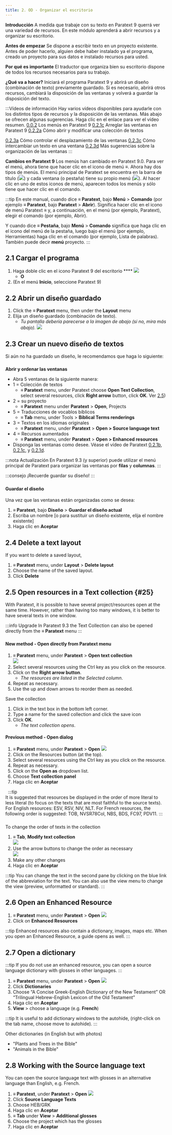 ```yaml
---
title: 2. OD - Organizar el escritorio
---
```


**Introducción** A medida que trabaje con su texto en Paratext 9 querrá ver una variedad de recursos. En este módulo aprenderá a abrir recursos y a organizar su escritorio.

**Antes de empezar** Se dispone a escribir texto en un proyecto existente. Antes de poder hacerlo, alguien debe haber instalado ya el programa, creado un proyecto para sus datos e instalado recursos para usted.

**Por qué es importante** El traductor que organiza bien su escritorio dispone de todos los recursos necesarios para su trabajo.

**¿Qué va a hacer?** Iniciará el programa Paratext 9 y abrirá un diseño (combinación de texto) previamente guardado. Si es necesario, abrirá otros recursos, cambiará la disposición de las ventanas y volverá a guardar la disposición del texto.

:::Vídeos de información
Hay varios vídeos disponibles para ayudarle con los distintos tipos de recursos y la disposición de las ventanas. Más abajo se ofrecen algunas sugerencias. Haga clic en el enlace para ver el vídeo resumen. [0.0.2](../../Video-summaries/01-Introduction/0.2.Navigation/0.2.1c.md) Los menús en Paratext 9 [0.2.1c](../../Video-summaries/01-Introduction/0.2.Navigation/0.2.1d.md) Arreglar las ventanas en Paratext 9 [0.2.2a](../../Video-summaries/01-Introduction/0.2.Navigation/0.2.2a.md) Cómo abrir y modificar una colección de textos

[0.2.3a](../../Video-summaries/01-Introduction/0.2.Navigation/0.2.3a.md) Cómo controlar el desplazamiento de las ventanas [0.2.3c](../../Video-summaries/01-Introduction/0.2.Navigation/0.2.3c.md) Cómo intercambiar un texto en una ventana [0.2.3d](../../Video-summaries/01-Introduction/0.2.Navigation/0.2.3d.md) Más sugerencias sobre la organización de las ventanas
:::

**Cambios en Paratext 9** Los menús han cambiado en Paratext 9.0. Para ver el menú, ahora tiene que hacer clic en el icono de menú ≡. Ahora hay dos tipos de menús. El menú principal de Paratext se encuentra en la barra de título (![](../media/a7c437f2736cb28b0dff7abd780f5f94.png)) y cada ventana (o pestaña) tiene su propio menú (![](../media/65ab77824a1e025fac1bf88feb6ba66f.png)). Al hacer clic en uno de estos iconos de menú, aparecen todos los menús y sólo tiene que hacer clic en el comando.

:::tip
En este manual, cuando dice **≡ Paratext**, bajo **Menú** \> **Comando** (por ejemplo **≡ Paratext**, bajo **Paratext** \> **Abrir**). Significa hacer clic en el icono de menú Paratext ≡ y, a continuación, en el menú (por ejemplo, Paratext), elegir el comando (por ejemplo, Abrir).

Y cuando dice **≡ Pestaña**, bajo **Menú** \> **Comando** significa que haga clic en el icono del menú de la pestaña, luego bajo el menú (por ejemplo, Herramientas) haga clic en el comando (por ejemplo, Lista de palabras). También puede decir **menú** proyecto.
:::


## 2.1 Cargar el programa

1. Haga doble clic en el icono Paratext 9 del escritorio **** ![](../media/b2697bb533e7765029252c8d51301dc9.png)
   - **O**
2. (En el menú **Inicio**, seleccione Paratext 9)

## 2.2 Abrir un diseño guardado

1. Click the **≡ Paratext** menu, then under the **Layout** menu
2. Elija un diseño guardado (combinación de texto).
   - *Tu pantalla debería parecerse a la imagen de abajo (si no, mira más abajo).* ![](../media/04940ad26e529e9718ce606e1fbda153.png)

## 2.3 Crear un nuevo diseño de textos

Si aún no ha guardado un diseño, le recomendamos que haga lo siguiente:

#####

**Abrir y ordenar las ventanas**

- Abra 5 ventanas de la siguiente manera:
- 1 = Colección de textos
  - **≡ Paratext** menu, under Paratext choose **Open Text Collection**, select several resources, click **Right arrow** button, click **OK**. Ver [2.5](/Training-Manual/02-Stage-1/2.OD.md#25))
- 2 = su proyecto
  - **≡ Paratext** menu under **Paratext** \> **Open**, Projects
- 5 = Traducciones de vocablos bíblicos
  - **≡ Tab** menu, under Tools \> **Biblical Terms renderings**
- 3 = Textos en los idiomas originales
  - **≡ Paratext** menu, under **Paratext** \> **Open \> Source language text**
- 4 = Recursos aumentados
  - **≡ Paratext** menu, under **Paratext** \> **Open \> Enhanced resources**
- Disponga las ventanas como desee. Véase el vídeo de Paratext [0.2.1b](../../Video-summaries/01-Introduction/0.2.Navigation/0.2.1b.md), [0.2.1c](../../Video-summaries/01-Introduction/0.2.Navigation/0.2.1c.md), y [0.2.1d](../../Video-summaries/01-Introduction/0.2.Navigation/0.2.1d.md).

:::nota Actualización
En Paratext 9.3 (y superior) puede utilizar el menú principal de Paratext para organizar las ventanas por **filas** y **columnas**.
:::

:::consejo
¡Recuerde guardar su diseño!
:::

#####

#### Guardar el diseño

Una vez que las ventanas están organizadas como se desea:

1. **≡ Paratext**, bajo **Diseño** \> **Guardar el diseño actual**
2. Escriba un nombre [o para sustituir un diseño existente, elija el nombre existente]
3. Haga clic en **Aceptar**

## 2.4 Delete a text layout

If you want to delete a saved layout,

1. **≡ Paratext** menu, under **Layout** \> **Delete layout**
2. Choose the name of the saved layout.
3. Click **Delete**

## 2.5 Open resources in a Text collection {#25}

With Paratext, it is possible to have several project/resources open at the same time. However, rather than having too many windows, it is better to have several texts in one window.

:::info Upgrade
In Paratext 9.3 the Text Collection can also be opened directly from the **≡ Paratext** menu
:::
#####

#### New method - Open directly from Paratext menu

1. **≡ Paratext** menu, under **Paratext** \> **Open text collection**  
   ![](../media/OpenTextCol.png)
2. Select several resources using the Ctrl key as you click on the resource.
3. Click on the **Right arrow button**.
   - *The resources are listed in the Selected column*.
4. Repeat as necessary.
5. Use the up and down arrows to reorder them as needed.

Save the collection

1. Click in the text box in the bottom left corner.
2. Type a name for the saved collection and click the save icon
3. Click **OK**.
   - *The text collection opens*.


#### Previous method - Open dialog

1. **≡ Paratext** menu, under **Paratext** \> **Open** ![](../media/OpenText.en.png)
2. Click on the Resources button (at the top).
3. Select several resources using the Ctrl key as you click on the resource.
4. Repeat as necessary.
5. Click on the **Open as** dropdown list.
6. Choose **Text collection panel**
7. Haga clic en **Aceptar**

  :::tip  
It is suggested that resources be displayed in the order of more literal to less literal (to focus on the texts that are most faithful to the source texts). For English resources: ESV, RSV, NIV, NLT. For French resources, the following order is suggested: TOB, NVSR78Col, NBS, BDS, FC97, PDV11.
:::

#####

To change the order of texts in the collection

1. **≡ Tab**, **Modify text collection**  
   ![](../media/a356ed446662b836196dfcc07a8847b1.png)
2. Use the arrow buttons to change the order as necessary  
   ![](../media/52dd938c6ab8c8d2d540e062c9848466.png)
3. Make any other changes
4. Haga clic en **Aceptar**

:::tip
You can change the text in the second pane by clicking on the blue link of the abbreviation for the text. You can also use the view menu to change the view (preview, unformatted or standard).
:::

#####

## 2.6 Open an Enhanced Resource

1. **≡ Paratext** menu, under **Paratext** \> **Open** ![](../media/952eee9519e0b51a2f4c65c541b00845.png)
2. Click on **Enhanced Resources**

:::tip
Enhanced resources also contain a dictionary, images, maps etc. When you open an Enhanced Resource, a guide opens as well.
:::

## 2.7 Open a dictionary

:::tip
If you do not use an enhanced resource, you can open a source language dictionary with glosses in other languages.
:::

1. **≡ Paratext** menu, under **Paratext** \> **Open** ![](../media/24e00b1d05ecbd259476304fbe830e92.png)
2. Click **Dictionaries**
3. Choose “A Concise Greek-English Dictionary of the New Testament” OR “Trilingual Hebrew-English Lexicon of the Old Testament”
4. Haga clic en **Aceptar**
5. **View** \> choose a language (e.g. **French**)

:::tip
It is useful to add dictionary windows to the autohide, (right-click on the tab name, choose move to autohide).
:::

Other dictionaries (in English but with photos)

- "Plants and Trees in the Bible"
- "Animals in the Bible"

## 2.8 Working with the Source language text

You can open the source language text with glosses in an alternative language than English, e.g. French.

1. **≡ Paratext**, under **Paratext** \> **Open** ![](../media/fc13d7ce221e68b16bd8260ae130c598.png)
2. Click **Source Language Texts**
3. Choose HEB/GRK
4. Haga clic en **Aceptar**
5. **≡ Tab** under **View** \> **Additional glosses**
6. Choose the project which has the glosses
7. Haga clic en **Aceptar**

